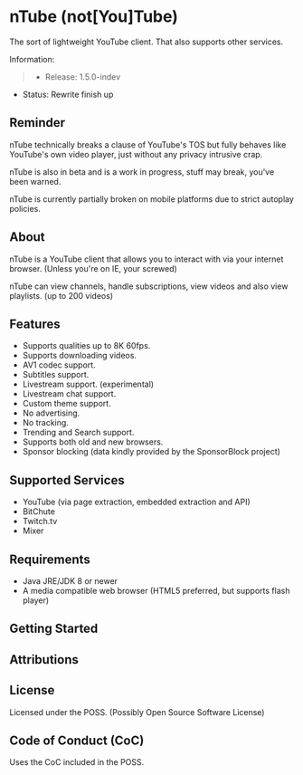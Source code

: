 # nTube (not[You]Tube)

The sort of lightweight YouTube client.
That also supports other services.


Information:
> - Release: 1.5.0-indev
- Status: Rewrite finish up

## Reminder

nTube technically breaks a clause of YouTube's TOS but fully behaves like YouTube's own video player, just without any privacy intrusive crap.

nTube is also in beta and is a work in progress, stuff may break, you've been warned.

nTube is currently partially broken on mobile platforms due to strict autoplay policies.

## About

nTube is a YouTube client that allows you to interact with via your internet browser. (Unless you're on IE, your screwed)

nTube can view channels, handle subscriptions, view videos and also view playlists. (up to 200 videos)

## Features

- Supports qualities up to 8K 60fps.
- Supports downloading videos.
- AV1 codec support.
- Subtitles support.
- Livestream support. (experimental)
- Livestream chat support.
- Custom theme support.
- No advertising.
- No tracking.
- Trending and Search support.
- Supports both old and new browsers.
- Sponsor blocking (data kindly provided by the SponsorBlock project)

## Supported Services

- YouTube (via page extraction, embedded extraction and API)
- BitChute
- Twitch.tv
- Mixer

## Requirements

- Java JRE/JDK 8 or newer
- A media compatible web browser (HTML5 preferred, but supports flash player)

## Getting Started
## Attributions
## License
Licensed under the POSS. (Possibly Open Source Software License)
## Code of Conduct (CoC)
Uses the CoC included in the POSS.